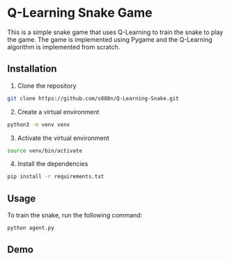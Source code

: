 # Q-Learning Snake Game
This is a simple snake game that uses Q-Learning to train the snake to play the game. The game is implemented using Pygame and the Q-Learning algorithm is implemented from scratch.

## Installation
1. Clone the repository
```bash
git clone https://github.com/s888n/Q-Learning-Snake.git
```
2. Create a virtual environment
```bash
python3 -m venv venv
```
3. Activate the virtual environment
```bash
source venv/bin/activate
```
4. Install the dependencies
```bash
pip install -r requirements.txt
```

## Usage
To train the snake, run the following command:
```bash
python agent.py
```

## Demo